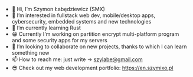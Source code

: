 - 👋 Hi, I’m Szymon Łabędziewicz (SMX)
- 👀 I’m interested in fullstack web dev, mobile/desktop apps, cybersecurity, embedded systems and new technologies
- 🌱 I’m currently learning Rust
- 😁 Currently I'm working on partition encrypt multi-platform program and some security apps for my servers
- 💞️ I’m looking to collaborate on new projects, thanks to which I can learn something new
- 📫 How to reach me: just write -> szylabe@gmail.com
- 😎 Check out my web development portfolio: https://en.szymixo.pl

<!---
SzymixoSzymixo/SzymixoSzymixo is a ✨ special ✨ repository because its `README.md` (this file) appears on your GitHub profile.
You can click the Preview link to take a look at your changes.
--->
